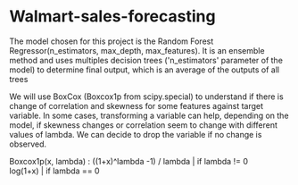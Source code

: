 # Walmart-sales-forecasting
The model chosen for this project is the Random Forest Regressor(n_estimators, max_depth, max_features). It is an ensemble method and uses multiples decision trees ('n_estimators' parameter of the model) to determine final output, which is an average of the outputs of all trees

We will use BoxCox (Boxcox1p from scipy.special) to understand if there is change of correlation and skewness for some features against target variable. In some cases, transforming a variable can help, depending on the model, if skewness changes or correlation seem to change with different values of lambda. We can decide to drop the variable if no change is observed.


Boxcox1p(x, lambda) : ((1+x)^lambda -1) / lambda | if lambda != 0   
                       log(1+x)                  | if lambda == 0

